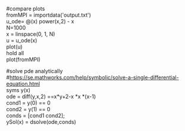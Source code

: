 #compare plots<br/>
fromMPI = importdata('output.txt')<br/>
u_ode= @(x) power(x,2) - x<br/>
N=1000<br/>
x = linspace(0, 1, N)<br/>
u = u_ode(x)<br/>
plot(u)<br/>
hold all<br/>
plot(fromMPI)<br/>



#solve pde analytically <br/>
#https://se.mathworks.com/help/symbolic/solve-a-single-differential-equation.html<br/>
syms y(x)<br/>
ode = diff(y,x,2) ==x*y+2-x *x *(x-1)<br/>
cond1 = y(0) == 0<br/>
cond2 = y(1) == 0<br/>
conds = [cond1 cond2];<br/>
ySol(x) = dsolve(ode,conds)<br/>

